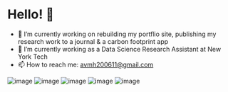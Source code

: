 # Hello! 👋
- 🔭 I’m currently working on rebuilding my portflio site, publishing my research work to a journal & a carbon footprint app
- 🌱 I’m currently working as a Data Science Research Assistant at New York Tech
- 📫 How to reach me: avmh200611@gmail.com


![image](https://user-images.githubusercontent.com/15827866/133343520-fac659af-dbc2-4134-8d39-ebad480f8524.png)
![image](https://user-images.githubusercontent.com/15827866/133343699-e2518daa-504d-41dc-b02f-83652619eae4.png)
![image](https://user-images.githubusercontent.com/15827866/133343498-d442f498-4730-46b9-8fc0-b8fd6dcab707.png) 
![image](https://user-images.githubusercontent.com/15827866/133343703-f94803c5-9682-4809-86be-f114562530cd.png)
![image](https://user-images.githubusercontent.com/15827866/133343520-fac659af-dbc2-4134-8d39-ebad480f8524.png) 


<!--
**Amgit2/Amgit2** is a ✨ _special_ ✨ repository because its `README.md` (this file) appears on your GitHub profile.

Here are some ideas to get you started:


- 👯 I’m looking to collaborate on ...
- 🤔 I’m looking for help with ...
- 💬 Ask me about ...

- 😄 Pronouns: ...
- ⚡ Fun fact: ...
-->
